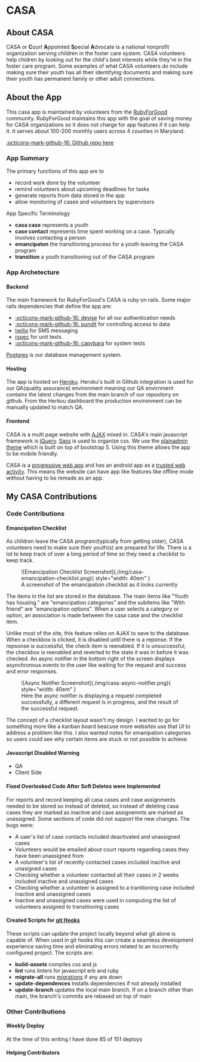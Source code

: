 # CASA
## About CASA
CASA or **C**ourt **A**ppointed **S**pecial **A**dvocate is a national nonprofit organization serving children in the foster care system. CASA volunteers help chidren by looking out for the child's best interests while they're in the foster care program. Some examples of what CASA volunteers do include making sure their youth has all their identifying documents and making sure their youth has permanent family or other adult connections.
  
## About the App
This casa app is maintained by volunteers from the [RubyForGood](https://rubyforgood.org/) community. RubyForGood maintains this app with the goal of saving money for CASA organizations so it does not charge for app features if it can help it. It serves about 100-200 monthly users across 4 counties in Maryland.  

[:octicons-mark-github-16: Github repo here](https://github.com/rubyforgood/casa)  
  
### App Summary
The primary functions of this app are to  

 - record work done by the volunteer
 - remind volunteers about upcoming deadlines for tasks
 - generate reports from data stored in the app
 - allow monitoring of cases and volunteers by supervisors

App Specific Terminology

 - **casa case** represents a youth
 - **case contact** represents time spent working on a case. Typically involves contacting a person
 - **emancipaton** the transitioning process for a youth leaving the CASA program
 - **transition** a youth transitioning out of the CASA program

### App Archetecture
#### Backend
The main framework for RubyForGood's CASA is ruby on rails. Some major rails dependencies that define the app are:

 - [:octicons-mark-github-16: devise](https://github.com/heartcombo/devise) for all our authentication needs
 - [:octicons-mark-github-16: pundit](https://github.com/varvet/pundit) for controlling access to data
 - [twilio](https://www.twilio.com/) for SMS messaging
 - [rspec](https://rspec.info/) for unit tests
 - [:octicons-mark-github-16: capybara](https://github.com/teamcapybara/capybara) for system tests

 [Postgres](https://www.postgresql.org/) is our database management system.

#### Hosting
The app is hosted on [Heroku](https://dashboard.heroku.com). Heroku's built in Github integration is used for our QA(quality assurance) environment meaning our QA envirnment contains the latest changes from the main branch of our repository on github. From the Herkou dashboard the production environment can be manually updated to match QA.

#### Frontend
CASA is a multi page website with [AJAX](https://en.wikipedia.org/wiki/Ajax_(programming)) mixed in. CASA's main javascript framework is [jQuery](https://jquery.com/). [Sass](https://sass-lang.com/) is used to organize css. We use the [plainadmin theme](https://plainadmin.com/) which is built on top of bootstrap 5. Using this theme allows the app to be mobile friendly.  
  
CASA is a [progressive web app](https://web.dev/what-are-pwas/) and has an android app as a [trusted web activity](https://developer.chrome.com/docs/android/trusted-web-activity/). This means the website can have app like features like offline mode without having to be remade as an app.

## My CASA Contributions

### Code Contributions

#### Emancipation Checklist
As children leave the CASA program(typically from getting older), CASA volunteers need to make sure their youth(s) are prepared for life. There is a lot to keep track of over a long period of time so they need a checklist to keep track.  

<figure markdown>
  ![Emancipation Checklist Screenshot](./img/casa-emancipation-checklist.png){ style="width: 40em" }
  <figcaption>A screenshot of the emancipation checklist as it looks currently</figcaption>
</figure>

The items in the list are stored in the database. The main items like "Youth has housing." are "emancipation categories" and the subitems like "With friend" are "emancipation options". When a user selects a category or option, an association is made between the casa case and the checklist item.  
  
Unlike most of the site, this feature relies on AJAX to save to the database. When a checkbox is clicked, it is disabled until there is a reponse. If the repsonse is successful, the check item is reenabled. If it is unsuccessful, the checkbox is reenabled and reverted to the state it was in before it was checked. An async notifier in the bottom right of the screen displays asynchronous events to the user like waiting for the request and success and error responses.

<figure markdown>
  ![Async Notifier Screenshot](./img/casa-async-notifier.png){ style="width: 40em" }
  <figcaption>Here the async notifier is displaying a request completed successfully, a different request is in progress, and the result of the successful request.</figcaption>
</figure>

The concept of a checklist layout wasn't my design. I wanted to go for something more like a kanban board beacuse more websites use that UI to address a problem like this. I also wanted notes for emanipation categories so users could see why certain items are stuck or not possible to achieve.

#### Javascript Disabled Warning

 - QA
 - Client Side
#### Fixed Overlooked Code After Soft Deletes were Implemented
For reports and record keeping all casa cases and case assignments needed to be stored so instead of deleted, so instead of deleting casa cases they are marked as inactive and case assignemnts are marked as unassigned. Some sections of code did not support the new changes. The bugs were:

 - A user's list of case contacts included deactivated and unassigned cases
 - Volunteers would be emailed about court reports regarding cases they have been unassigned from
 - A volunteer's list of recently contacted cases included inactive and unasigned cases
 - Checking whether a volunteer contacted all their cases in 2 weeks included inactive and unassigned cases
 - Checking whether a volunteer is assigned to a tranitioning case included inactive and unassigned cases
 - Inactive and unassigned cases were used in computing the list of volunteers assigned to transitioning cases

#### Created Scripts for [git Hooks](https://git-scm.com/book/en/v2/Customizing-Git-Git-Hooks)
These scripts can update the project locally beyond what git alone is capable of. When used in git hooks this can create a seamless development experience saving time and eliminating errors related to an incorrectly configured project.
The scripts are:

 - **build-assets** compiles css and js
 - **lint** runs linters for javascript erb and ruby
 - **migrate-all** runs [migrations](https://guides.rubyonrails.org/active_record_migrations.html) if any are down
 - **update-dependences** installs dependencies if not already installed
 - **update-branch** updates the local main branch. If on a branch other than main, the branch's commits are rebased on top of main

### Other Contributions
#### Weekly Deploy
At the time of this writing I have done 85 of 151 deploys
#### Helping Contributors
